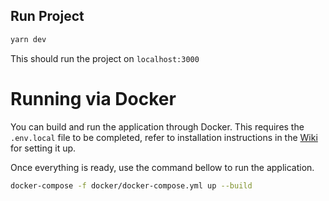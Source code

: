 ## **Run Project**
```sh
yarn dev
```
This should run the project on `localhost:3000`

# **Running via Docker**
You can build and run the application through Docker. This requires the `.env.local` file to be completed, refer to 
installation instructions in the [Wiki](https://github.com/mbeps/next_discussion_platform/wiki/3.-Installation#step-32-obtain-firebase-secrets-and-add-them-to-the-envlocal-file) for setting it up.

Once everything is ready, use the command bellow to run the application. 
```sh
docker-compose -f docker/docker-compose.yml up --build
```
